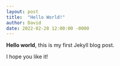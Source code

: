 ```yaml
---
layout: post
title:  "Hello World!"
author: David
date: 2022-02-28 12:00:00 -0000
---
```


**Hello world**, this is my first Jekyll blog post.

I hope you like it!
